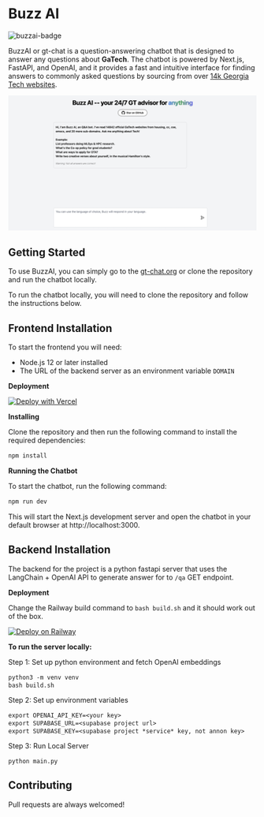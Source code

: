 # Buzz AI

![buzzai-badge](https://socialify.git.ci/hxu296/gt-chat/image?font=Inter&forks=1&issues=1&language=1&owner=1&pulls=1&stargazers=1&theme=Light)

BuzzAI or gt-chat is a question-answering chatbot that is designed to answer any questions about __GaTech__. The chatbot is powered by Next.js, FastAPI, and OpenAI, and it provides a fast and intuitive interface for finding answers to commonly asked questions by sourcing from over [14k Georgia Tech websites](./back/websites.txt).

![Screenshot of BuzzAI](./assets/gt-chat.png)

## Getting Started

To use BuzzAI, you can simply go to the [gt-chat.org](https://gt-chat.org) or clone the repository and run the chatbot locally.

To run the chatbot locally, you will need to clone the repository and follow the instructions below.

## Frontend Installation
To start the frontend you will need:

- Node.js 12 or later installed
- The URL of the backend server as an environment variable `DOMAIN`

__Deployment__

[![Deploy with Vercel](https://vercel.com/button)](https://vercel.com/new/clone?repository-url=https%3A%2F%2Fgithub.com%2Fhxu296%2Fgt-chat)

__Installing__

Clone the repository and then run the following command to install the required dependencies:

```bash
npm install
```

__Running the Chatbot__

To start the chatbot, run the following command:

```bash
npm run dev
```

This will start the Next.js development server and open the chatbot in your default browser at http://localhost:3000.



## Backend Installation

The backend for the project is a python fastapi server that uses the LangChain + OpenAI API to generate answer for to `/qa` GET endpoint.

__Deployment__

Change the Railway build command to `bash build.sh` and it should work out of the box.

[![Deploy on Railway](https://railway.app/button.svg)](https://railway.app/template/FZffm_?referralCode=wOsORh)

__To run the server locally:__

Step 1: Set up python environment and fetch OpenAI embeddings
```
python3 -m venv venv
bash build.sh
```

Step 2: Set up environment variables
```
export OPENAI_API_KEY=<your key>
export SUPABASE_URL=<supabase project url>
export SUPABASE_KEY=<supabase project *service* key, not annon key>
```

Step 3: Run Local Server
```
python main.py
```

## Contributing

Pull requests are always welcomed!